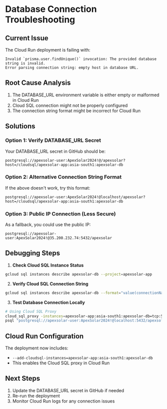 # Database Connection Troubleshooting

## Current Issue
The Cloud Run deployment is failing with:
```
Invalid `prisma.user.findUnique()` invocation: The provided database string is invalid. 
Error parsing connection string: empty host in database URL.
```

## Root Cause Analysis
1. The DATABASE_URL environment variable is either empty or malformed in Cloud Run
2. Cloud SQL connection might not be properly configured
3. The connection string format might be incorrect for Cloud Run

## Solutions

### Option 1: Verify DATABASE_URL Secret
Your DATABASE_URL secret in GitHub should be:
```
postgresql://apexsolar-user:ApexSolar2024!@/apexsolar?host=/cloudsql/apexsolar-app:asia-south1:apexsolar-db
```

### Option 2: Alternative Connection String Format
If the above doesn't work, try this format:
```
postgresql://apexsolar-user:ApexSolar2024!@localhost/apexsolar?host=/cloudsql/apexsolar-app:asia-south1:apexsolar-db
```

### Option 3: Public IP Connection (Less Secure)
As a fallback, you could use the public IP:
```
postgresql://apexsolar-user:ApexSolar2024!@35.200.232.74:5432/apexsolar
```

## Debugging Steps

1. **Check Cloud SQL Instance Status**
```bash
gcloud sql instances describe apexsolar-db --project=apexsolar-app
```

2. **Verify Cloud SQL Connection String**
```bash
gcloud sql instances describe apexsolar-db --format="value(connectionName)"
```

3. **Test Database Connection Locally**
```bash
# Using Cloud SQL Proxy
cloud_sql_proxy -instances=apexsolar-app:asia-south1:apexsolar-db=tcp:5432
psql "postgresql://apexsolar-user:ApexSolar2024!@localhost:5432/apexsolar"
```

## Cloud Run Configuration
The deployment now includes:
- `--add-cloudsql-instances=apexsolar-app:asia-south1:apexsolar-db`
- This enables the Cloud SQL proxy in Cloud Run

## Next Steps
1. Update the DATABASE_URL secret in GitHub if needed
2. Re-run the deployment
3. Monitor Cloud Run logs for any connection issues
